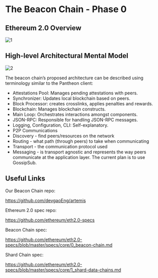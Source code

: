 # The Beacon Chain - Phase 0

## Ethereum 2.0 Overview

![1]

## High-level Architectural Mental Model

![2]

The beacon chain’s proposed architecture can be described using terminology similar to the Pantheon client:

- Attestations Pool: Manages pending attestations with peers.
- Synchronizer: Updates local blockchain based on peers.
- Block Processor: creates crosslinks, applies penalties and rewards.
- Blockchain: Manages blockchain constructs.
- Main Loop: Orchestrates interactions amongst components.
- JSON-RPC: Responsible for handling JSON-RPC messages.
- Logging, Configuration, CLI: Self-explanatory.
- P2P Communications
- Discovery - find peers/resources on the network
- Routing - what path (through peers) to take when communicating
- Transport - the communication protocol used
- Messaging - is transport agnostic and represents the way peers communicate at the application layer.  The current plan is to use GossipSub.

## Useful Links

Our Beacon Chain repo:

https://github.com/devgaoEng/artemis

Ethereum 2.0 spec repo: 

https://github.com/ethereum/eth2.0-specs

Beacon Chain spec:

https://github.com/ethereum/eth2.0-specs/blob/master/specs/core/0_beacon-chain.md

Shard Chain spec: 

https://github.com/ethereum/eth2.0-specs/blob/master/specs/core/1_shard-data-chains.md


[1]: https://lh3.googleusercontent.com/StqAtpKiDwwTN3sWPT2dE-HtsArBDMtUw3IleW6jnzOz-ltDxr53GWzjMbBdsDCRJJwJjnBGVJo4n1T4yDUBRXLT5mJPWF3QrkKAc05b

[2]: https://lh5.googleusercontent.com/-QH_xFUh87_NYDHAWNB2OalCWQ9EWjAVO_YTcP3GhtEvAjCuVI-VAiekYt-ehFIj76AG4yPpZ0sw1O5jK2XQ1OjQvz5C3Y_pfGyQcqPM
